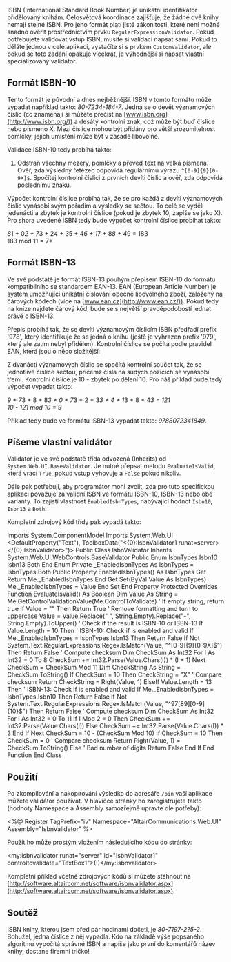 <!-- dcterms:identifier = aspnetcz#20 -->
<!-- dcterms:title = Píšeme vlastní validátor - jak ověřit platnost ISBN plus malá soutěž o tričko -->
<!-- dcterms:abstract = ISBN (International Standard Book Number) je unikátní identifikátor přidělovaný knihám. Na jeho příkladu si ukážeme, jak se dá v .NET vytvořit vlastní validátor. -->
<!-- np9:categoryId = 1 -->
<!-- x4w:category = Tipy, triky -->
<!-- np9:authorId = 1 -->
<!-- np9:authorEmail = michal.valasek@altairis.cz -->
<!-- dcterms:creator = Michal Altair Valášek -->
<!-- dcterms:created = 2005-01-29T03:17:44.853+01:00 -->
<!-- dcterms:dateAccepted = 2005-01-29T03:17:44.853+01:00 -->

ISBN (International Standard Book Number) je unikátní identifikátor přidělovaný knihám. Celosvětová koordinace zajišťuje, že žádné dvě knihy nemají stejné ISBN. Pro jeho formát platí jisté zákonitosti, které není možné snadno ověřit prostřednictvím prvku `RegularExpressionValidator`. Pokud potřebujete validovat vstup ISBN, musíte si validaci napsat sami. Pokud to děláte jednou v celé aplikaci, vystačíte si s prvkem `CustomValidator`, ale pokud se toto zadání opakuje vícekrát, je výhodnější si napsat vlastní specializovaný validátor.

## Formát ISBN-10

Tento formát je původní a dnes nejběžnější. ISBN v tomto formátu může vypadat například takto: *80-7234-184-7*. Jedná se o devět významových číslic (co znamenají si můžete přečíst na [www.isbn.org](http://www.isbn.org/)) a desátý kontrolní znak, což může být buď číslice nebo písmeno X. Mezi číslice mohou být přidány pro větší srozumitelnost pomlčky, jejich umístění může být v zásadě libovolné.

Validace ISBN-10 tedy probíhá takto:

1.  Odstraň všechny mezery, pomlčky a převeď text na velká písmena. Ověř, zda výsledný řetězec odpovídá regulárnímu výrazu `^[0-9]{9}[0-9X]$`. Spočítej kontrolní číslici z prvních devíti číslic a ověř, zda odpovídá poslednímu znaku. 

Výpočet kontrolní číslice probíhá tak, že se pro každá z devíti významových číslic vynásobí svým pořadím a výsledky se sečtou. To celé se vydělí jedenácti a zbytek je kontrolní číslice (pokud je zbytek 10, zapíše se jako X). Pro shora uvedené ISBN tedy bude výpočet kontrolní číslice probíhat takto:

*8*1 + 0*2 + 7*3 + 2*4 + 3*5 + 4*6 + 1*7 + 8*8 + 4*9 = 183  
183 mod 11 = 7*

## Formát ISBN-13

Ve své podstatě je formát ISBN-13 pouhým přepisem ISBN-10 do formátu kompatibilního se standardem EAN-13. EAN (European Article Number) je systém umožňující unikátní číslování obecně libovolného zboží, založený na čárových kódech (více na [www.ean.cz](http://www.ean.cz/)). Pokud tedy na knize najdete čárový kód, bude se s největší pravděpodobostí jednat právě o ISBN-13.

Přepis probíhá tak, že se devíti významovým číslicím ISBN předřadí prefix '978', který identifikuje že se jedná o knihu (ještě je vyhrazen prefix '979', který ale zatím nebyl přidělen). Kontrolní číslice se počítá podle pravidel EAN, která jsou o něco složitější:

Z dvanácti významových číslic se spočítá kontrolní součet tak, že se jednotlivé číslice sečtou, přičemž čísla na sudých pozicích se vynásobí třemi. Kontrolní číslice je 10 - zbytek po dělení 10. Pro náš příklad bude tedy výpočet vypadat takto:

*9 + 7*3 + 8 + 8*3 + 0 + 7*3 + 2 + 3*3 + 4 + 1*3 + 8 + 4*3 = 121  
10 - 121 mod 10 = 9*

Příklad tedy bude ve formátu ISBN-13 vypadat takto: *9788072341849*.

## Píšeme vlastní validátor

Validátor je ve své podstatě třída odvozená (Inherits) od `System.Web.UI.BaseValidator`. Je nutné přepsat metodu `EvaluateIsValid`, která vrací `True`, pokud vstup vyhovuje a `False` pokud nikoliv.

Dále pak potřebuji, aby programátor mohl zvolit, zda pro tuto specifickou aplikaci považuje za validní ISBN ve formátu ISBN-10, ISBN-13 nebo obě varianty. To zajistí vlastnost `EnabledIsbnTypes`, nabývající hodnot `Isbn10`, `Isbn13` a `Both`.

Kompletní zdrojový kód třídy pak vypadá takto:

Imports System.ComponentModel Imports System.Web.UI <DefaultProperty("Text"), ToolboxData("<{0}:IsbnValidator1 runat=server></{0}:IsbnValidator>")> Public Class IsbnValidator Inherits System.Web.UI.WebControls.BaseValidator Public Enum IsbnTypes Isbn10 Isbn13 Both End Enum Private _EnabledIsbnTypes As IsbnTypes = IsbnTypes.Both Public Property EnabledIsbnTypes() As IsbnTypes Get Return Me._EnabledIsbnTypes End Get Set(ByVal Value As IsbnTypes) Me._EnabledIsbnTypes = Value End Set End Property Protected Overrides Function EvaluateIsValid() As Boolean Dim Value As String = Me.GetControlValidationValue(Me.ControlToValidate) ' If empty string, return true If Value = "" Then Return True ' Remove formatting and turn to uppercase Value = Value.Replace(" ", String.Empty).Replace("-", String.Empty).ToUpper() ' Check if the result is ISBN-10 or ISBN-13 If Value.Length = 10 Then ' ISBN-10: Check if is enabled and valid If Me._EnabledIsbnTypes = IsbnTypes.Isbn13 Then Return False If Not System.Text.RegularExpressions.Regex.IsMatch(Value, "^[0-9]{9}[0-9X]$") Then Return False ' Compute checksum Dim CheckSum As Int32 For I As Int32 = 0 To 8 CheckSum += Int32.Parse(Value.Chars(I)) * (I + 1) Next CheckSum = CheckSum Mod 11 Dim CheckString As String = CheckSum.ToString() If CheckSum = 10 Then CheckString = "X" ' Compare checksum Return CheckString = Right(Value, 1) ElseIf Value.Length = 13 Then ' ISBN-13: Check if is enabled and valid If Me._EnabledIsbnTypes = IsbnTypes.Isbn10 Then Return False If Not System.Text.RegularExpressions.Regex.IsMatch(Value, "^97[89][0-9]{10}$") Then Return False ' Compute checksum Dim CheckSum As Int32 For I As Int32 = 0 To 11 If I Mod 2 = 0 Then CheckSum += Int32.Parse(Value.Chars(I)) Else CheckSum += Int32.Parse(Value.Chars(I)) * 3 End If Next CheckSum = 10 - (CheckSum Mod 10) If CheckSum = 10 Then CheckSum = 0 ' Compare checksum Return Right(Value, 1) = CheckSum.ToString() Else ' Bad number of digits Return False End If End Function End Class

## Použití

Po zkompilování a nakopírování výsledko do adresáře `/bin` vaší aplikace můžete validátor používat. V hlavičce stránky ho zaregistrujete takto (hodnoty Namespace a Assembly samozřejmě upravte dle potřeby):

<%@ Register TagPrefix="iv" Namespace="AltairCommunications.Web.UI" Assembly="IsbnValidator" %>

Použít ho může prostým vložením následujícího kódu do stránky:

<my:isbnvalidator runat="server" id="IsbnValidator1" controltovalidate="TextBox1">(!)</my:isbnvalidator>

Kompletní příklad včetně zdrojových kódů si můžete stáhnout na [http://software.altaircom.net/software/isbnvalidator.aspx](http://software.altaircom.net/software/isbnvalidator.aspx).

## Soutěž

ISBN knihy, kterou jsem před pár hodinami dočetl, je *80-7197-2?5-2*. Bohužel, jedna číslice z něj vypadla. Kdo na základě výše popsaného algoritmu vypočítá správné ISBN a napíše jako první do komentářů název knihy, dostane firemní tričko!